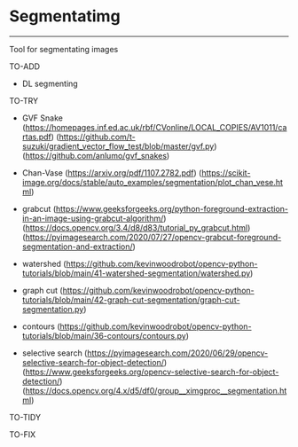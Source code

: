 # Segmentatimg
---
Tool for segmentating images

TO-ADD
- DL segmenting

TO-TRY
- GVF Snake
(https://homepages.inf.ed.ac.uk/rbf/CVonline/LOCAL_COPIES/AV1011/cartas.pdf)
(https://github.com/t-suzuki/gradient_vector_flow_test/blob/master/gvf.py)
(https://github.com/anlumo/gvf_snakes)

- Chan-Vase
(https://arxiv.org/pdf/1107.2782.pdf)
(https://scikit-image.org/docs/stable/auto_examples/segmentation/plot_chan_vese.html)

- grabcut
(https://www.geeksforgeeks.org/python-foreground-extraction-in-an-image-using-grabcut-algorithm/)
(https://docs.opencv.org/3.4/d8/d83/tutorial_py_grabcut.html)
(https://pyimagesearch.com/2020/07/27/opencv-grabcut-foreground-segmentation-and-extraction/)

- watershed
(https://github.com/kevinwoodrobot/opencv-python-tutorials/blob/main/41-watershed-segmentation/watershed.py)

- graph cut
(https://github.com/kevinwoodrobot/opencv-python-tutorials/blob/main/42-graph-cut-segmentation/graph-cut-segmentation.py)

- contours
(https://github.com/kevinwoodrobot/opencv-python-tutorials/blob/main/36-contours/contours.py)

- selective search
(https://pyimagesearch.com/2020/06/29/opencv-selective-search-for-object-detection/)
(https://www.geeksforgeeks.org/opencv-selective-search-for-object-detection/)
(https://docs.opencv.org/4.x/d5/df0/group__ximgproc__segmentation.html)

TO-TIDY

TO-FIX